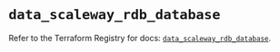 # `data_scaleway_rdb_database`

Refer to the Terraform Registry for docs: [`data_scaleway_rdb_database`](https://registry.terraform.io/providers/scaleway/scaleway/2.53.0/docs/data-sources/rdb_database).
